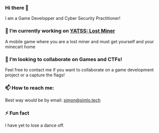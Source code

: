 ### Hi there 👋
I am a Game Developper and Cyber Security Practitioner!

### 🔭 I’m currently working on [YATSS: Lost Miner](https://github.com/Simon-Losier/YATSS-Lost-Miner)
A mobile game where you are a lost miner and must get yourself and your minecart home 

### 👯 I’m looking to collaborate on Games and CTFs!
Feel free to contact me if you want to collaborate on a game development project or a capture the flags!

### 📫 How to reach me:
Best way would be by email: simon@simlo.tech

### ⚡ Fun fact
I have yet to lose a dance off. 


<!--
**Simon-Losier/Simon-Losier** is a ✨ _special_ ✨ repository because its `README.md` (this file) appears on your GitHub profile.

Here are some ideas to get you started:

- 🔭 I’m currently working on ...
- 🌱 I’m currently learning ...
- 👯 I’m looking to collaborate on ...
- 🤔 I’m looking for help with ...
- 💬 Ask me about ...
- 📫 How to reach me: ...
- 😄 Pronouns: ...
- ⚡ Fun fact: ...
-->
